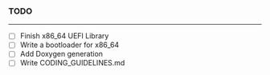 ### TODO

---

- [ ] Finish x86_64 UEFI Library
- [ ] Write a bootloader for x86_64
- [ ] Add Doxygen generation
- [ ] Write CODING_GUIDELINES.md
